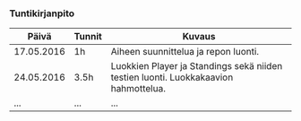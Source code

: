 
### Tuntikirjanpito
Päivä | Tunnit | Kuvaus
--------------- | ----- | ------
17.05.2016 | 1h | Aiheen suunnittelua ja repon luonti.
24.05.2016 | 3.5h | Luokkien Player ja Standings  sekä niiden testien luonti. Luokkakaavion hahmottelua.
... | ... | ...

